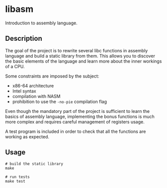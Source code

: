# libasm

Introduction to assembly language.

## Description

The goal of the project is to rewrite several libc functions in assembly language and build a static library from them. This allows you to discover the basic elements of the language and learn more about the inner workings of a CPU.

Some constraints are imposed by the subject:
- x86-64 architecture
- Intel syntax
- compilation with NASM
- prohibition to use the `-no-pie` compilation flag

Even though the mandatory part of the project is sufficient to learn the basics of assembly language, implementing the bonus functions is much more complex and requires careful management of registers usage.

A test program is included in order to check that all the functions are working as expected.

## Usage

```
# build the static library
make

# run tests
make test
```
